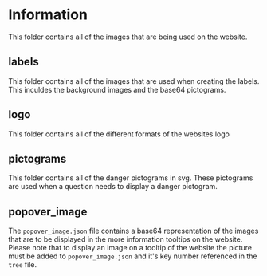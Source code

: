 # Information

This folder contains all of the images that are being used on the website. 

## labels

This folder contains all of the images that are used when creating the labels. This inculdes the background images and the base64 pictograms.

## logo

This folder contains all of the different formats of the websites logo

## pictograms

This folder contains all of the danger pictograms in svg. These pictograms are used when a question needs to display a danger pictogram.

## popover_image

The ```popover_image.json``` file contains a base64 representation of the images that are to be displayed in the more information tooltips on the website. Please note that to display an image on a tooltip of the website the picture must be added to ```popover_image.json``` and it's key number referenced in the ```tree``` file.